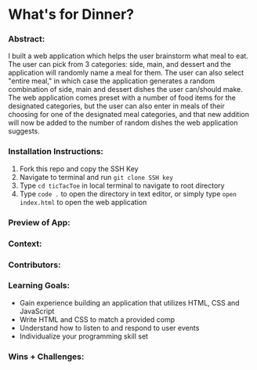 # What's for Dinner? 

### Abstract:
I built a web application which helps the user brainstorm what meal to eat. The user can pick from 3 categories: side, main, and dessert and the application will randomly name a meal for them. The user can also select "entire meal," in which case the application generates a random combination of side, main and dessert dishes the user can/should make. The web application comes preset with a number of food items for the designated categories, but the user can also enter in meals of their choosing for one of the designated meal categories, and that new addition will now be added to the number of random dishes the web application suggests. 

### Installation Instructions:
1. Fork this repo and copy the SSH Key
2. Navigate to terminal and run `git clone SSH key`
3. Type `cd ticTacToe` in local terminal to navigate to root directory
4. Type `code .` to open the directory in text editor, or simply type `open index.html` to open the web application

### Preview of App:
[//]: <> (Provide ONE gif or screenshot of your application - choose the "coolest" piece of functionality to show off.)

### Context:
[//]: <> (Give some context for the project here. How long did you have to work on it? How far into the Turing program are you?)

### Contributors:
[//]: <> (Who worked on this application? Link to their GitHubs.)

### Learning Goals:
- Gain experience building an application that utilizes HTML, CSS and JavaScript
- Write HTML and CSS to match a provided comp
- Understand how to listen to and respond to user events
- Individualize your programming skill set

### Wins + Challenges:
[//]: <> (What are 2-3 wins you have from this project? What were some challenges you faced - and how did you get over them?)
